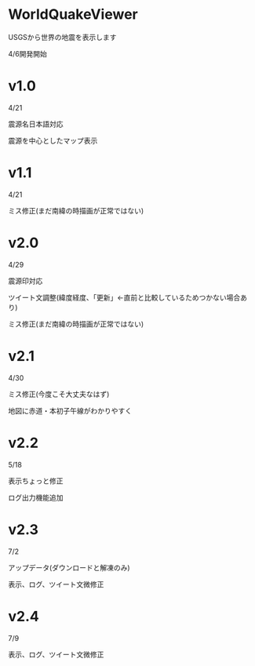 # WorldQuakeViewer
USGSから世界の地震を表示します

4/6開発開始

# v1.0
4/21

震源名日本語対応

震源を中心としたマップ表示

# v1.1
4/21

ミス修正(まだ南緯の時描画が正常ではない)

# v2.0
4/29

震源印対応

ツイート文調整(緯度経度、「更新」←直前と比較しているためつかない場合あり)

ミス修正(まだ南緯の時描画が正常ではない)

# v2.1
4/30

ミス修正(今度こそ大丈夫なはず)

地図に赤道・本初子午線がわかりやすく

# v2.2
5/18

表示ちょっと修正

ログ出力機能追加

# v2.3
7/2

アップデータ(ダウンロードと解凍のみ)

表示、ログ、ツイート文微修正

# v2.4
7/9

表示、ログ、ツイート文微修正
